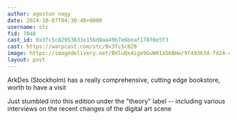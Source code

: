 ```yaml
---
author: agoston nagy
date: 2024-10-07T04:30:48+0000
username: stc
fid: 7048
cast_id: 0x3fc5c82953831e156d0aa49b7e6beaf178f0e5f3
cast: https://warpcast.com/stc/0x3fc5c829
image: https://imagedelivery.net/BXluQx4ige9GuW0Ia56BHw/9f49363d-fd24-437b-dea7-c43122961a00/original
layout: post
---
```

ArkDes (Stockholm) has a really comprehensive, cutting edge bookstore, worth to have a visit  
  
Just stumbled into this edition under the "theory" label -- including various interviews on the recent changes of the digital art scene  

<img src='https://imagedelivery.net/BXluQx4ige9GuW0Ia56BHw/9f49363d-fd24-437b-dea7-c43122961a00/original' alt='' referrerpolicy='no-referrer'/>
<img src='https://imagedelivery.net/BXluQx4ige9GuW0Ia56BHw/242acc15-e6ee-4508-f53c-eee64332a000/original' alt='' referrerpolicy='no-referrer'/>